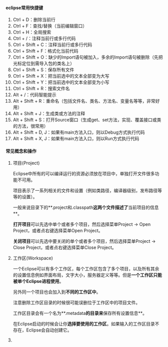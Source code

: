 #### eclipse常用快捷键

1. Ctrl + D：删除当前行 
2. Ctrl + F：查找/替换（当前编辑窗口）
3. Ctrl + H：全局搜索 
4. Ctrl + /：注释当前行或多行代码 
5. Ctrl + Shift + C：注释当前行或多行代码 
6. Ctrl + Shift + F：格式化当前代码 
7. Ctrl + Shift + O：缺少的Import语句被加入，多余的Import语句被删除（先把光标定位到需导入包的类名上） 
8. Ctrl + Shift + S：保存所有文件 
9. Ctrl + Shift + X：把当前选中的文本全部变为大写 
10. Ctrl + Shift + Y：把当前选中的文本全部变为小写 
11. Ctrl + Shift + R：搜索文件名
12. Alt + /：代码智能提示 
13. Alt + Shift + R：重命名（包括文件名、类名、方法名、变量名等等，非常好用） 
14. Alt + Shift + J：生成类或方法的注释 
15. Alt + Shift + S：打开Source窗口（生成get、set方法，实现、覆盖接口或类的方法，很常用） 
16. Alt + Shift + D, J：如果有main方法入口，则以Debug方式执行代码 
17. Alt + Shift + X, J：如果有main方法入口，则以Run方式执行代码

#### 常见概念和操作

1. 项目(Project) 

   Eclipse中所有的可以编译运行的资源必须放在项目中，单独打开文件很多功能不可用。

   项目表示了一系列相关的文件和设置（例如类路径，编译器级别，发布路径等等的设置）。

   一般来说目录下的**.project和.classpath**这两个文件描述了**当前项目的信息**。

   **打开项目**可以先选中单个或者多个项目，然后选择菜单Project -> Open Project，或者点右键选择菜单Open Project。

   **关闭项目**可以先选中要关闭的单个或者多个项目，然后选择菜单Project -> Close Project，或者点右键选择菜单Close Project。 

2. 工作区(Workspace) 

   一个Eclipse可以有多个工作区，每个工作区包含了多个项目，以及所有其余的设置信息例如界面布局，文字大小，服务器定义等等。但是**一个工作区只能被单个Eclipse进程使用**。

   另外同一个项目也会加入到**不同的工作区中**。

   注意删除工作区目录的时候很可能误删位于工作区中的项目文件。

   工作区目录会有一个名为**.metadata**的目录来**保存所有设置信息**。

   在Eclipse启动的时候会让你**选择要使用的工作区**。如果输入的工作区目录不存在，Eclipse会自动创建它。 

3. 